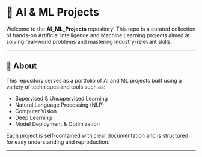 # 🤖 AI & ML Projects

Welcome to the **AI_ML_Projects** repository! This repo is a curated collection of hands-on Artificial Intelligence and Machine Learning projects aimed at solving real-world problems and mastering industry-relevant skills.

---

## 🧠 About

This repository serves as a portfolio of AI and ML projects built using a variety of techniques and tools such as:
- Supervised & Unsupervised Learning
- Natural Language Processing (NLP)
- Computer Vision
- Deep Learning
- Model Deployment & Optimization

Each project is self-contained with clear documentation and is structured for easy understanding and reproduction.

---



